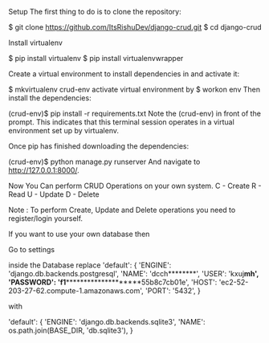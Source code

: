 Setup
The first thing to do is to clone the repository:

$ git clone https://github.com/ItsRishuDev/django-crud.git
$ cd django-crud

Install virtualenv

$ pip install virtualenv
$ pip install virtualenvwrapper

Create a virtual environment to install dependencies in and activate it:

$ mkvirtualenv crud-env
activate virtual environment by
$ workon env
Then install the dependencies:

(crud-env)$ pip install -r requirements.txt
Note the (crud-env) in front of the prompt. This indicates that this terminal session operates in a virtual environment set up by virtualenv.

Once pip has finished downloading the dependencies:

(crud-env)$ python manage.py runserver
And navigate to http://127.0.0.1:8000/.

Now You Can perform CRUD Operations on your own system.
C - Create
R - Read
U - Update
D - Delete

Note : To perform Create, Update and Delete operations you need to register/login yourself.


If you want to use your own database then

Go to settings

inside the Database
replace
'default': {
        'ENGINE': 'django.db.backends.postgresql',
        'NAME': 'dcch********',
        'USER': 'kxuj******mh',
        'PASSWORD': 'f1**************************55b8c7cb01e',
        'HOST': 'ec2-52-203-27-62.compute-1.amazonaws.com',
        'PORT': '5432',
    }
    
with 

  'default': {
        'ENGINE': 'django.db.backends.sqlite3',
        'NAME': os.path.join(BASE_DIR, 'db.sqlite3'),
    }
